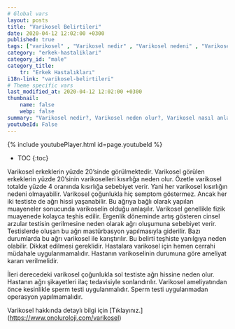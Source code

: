 ```yaml
---
# Global vars
layout: posts
title: "Varikosel Belirtileri"
date: 2020-04-12 12:02:00 +0300
published: true
tags: ["varikosel" , "Varikosel nedir" , "Varikosel nedeni" , "Varikosel nasıl olur" , "varikosel nasıl görünür" , "varikosel oluşumu", "Varikosel teşhis" , "varikosel belirti" , "Varikosel ameliyatı ne zaman" , "Varikosel ameliyatı nedir" , "Varikosel ameliyatı nasıl yapılır" , "Varikosel tedavi" , "varikosel çözümü" , "varikosel ameliyatı" , "varikosel kısırlığı" , "sperm sayısı tedavi" , "sperm sayısı arttırma" ]
category: "erkek-hastaliklari"
category_id: "male"
category_title:
    tr: "Erkek Hastalıkları"
i18n-link: "varikosel-belirtileri"
# Theme specific vars
last_modified_at: 2020-04-12 12:02:00 +0300
thumbnail:
    name: false
    webp: false
summary: "Varikosel nedir?, Varikosel neden olur?, Varikosel nasıl anlaşılır?, Varikosel teşhisi? , Varikosel ne zaman ameliyat edilmeli? , Varikosel ameliyatı nedir?,  Varikosel ameliyatı nasıl yapılır?, Varikosel tedavisi?"
youtubeId: False
---
```

{% include youtubePlayer.html id=page.youtubeId %}

* TOC
{:toc}

Varikosel erkeklerin yüzde 20’sinde görülmektedir. Varikosel görülen erkeklerin yüzde 20’sinin varikoselleri kısırlığa neden olur. Özetle varikosel totalde yüzde 4 oranında kısırlığa sebebiyet verir. Yani her varikosel kısırlığın nedeni olmayabilir. Varikosel çoğunlukla hiç semptom göstermez. Ancak her iki testiste de ağrı hissi yaşanabilir. Bu ağrıya bağlı olarak yapılan muayeneler sonucunda varikoselin olduğu anlaşılır. Varikosel genellikle fizik muayenede kolayca teşhis edilir. Ergenlik döneminde artış gösteren cinsel arzular testisin gerilmesine neden olarak ağrı oluşumuna sebebiyet verir. Testislerde oluşan bu ağrı mastürbasyon yapılmasıyla giderilir. Bazı durumlarda bu ağrı varikosel ile karıştırılır. Bu belirti teşhiste yanılgıya neden olabilir. Dikkat edilmesi gereklidir. Hastalara varikosel için hemen cerrahi müdahale uygulanmamalıdır. Hastanın varikoselinin durumuna göre ameliyat kararı verilmelidir.

İleri derecedeki varikosel çoğunlukla sol testiste ağrı hissine neden olur. Hastanın ağrı şikayetleri ilaç tedavisiyle sonlandırılır. Varikosel ameliyatından önce kesinlikle sperm testi uygulanmalıdır. Sperm testi uygulanmadan operasyon yapılmamalıdır.


Varikosel hakkında detaylı bilgi için [Tıklayınız.] (https://www.onoluroloji.com/varikosel)
